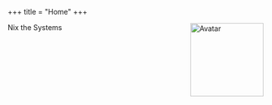+++
title = "Home"
+++

<img src="assets/avatar.png" align="right" width="144" alt="Avatar">

Nix the Systems
